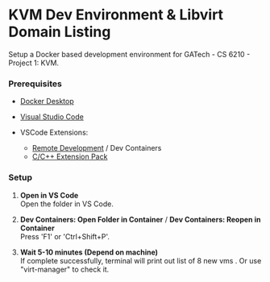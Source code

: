 # KVM Dev Environment & Libvirt Domain Listing

Setup a Docker based development environment for GATech - CS 6210 - Project 1: KVM.

### Prerequisites

- [Docker Desktop](https://www.docker.com/)
- [Visual Studio Code](https://code.visualstudio.com/)  

- VSCode Extensions: 
  - [Remote Development](https://marketplace.visualstudio.com/items?itemName=ms-vscode-remote.vscode-remote-extensionpack) / Dev Containers
  - [C/C++ Extension Pack](https://marketplace.visualstudio.com/items?itemName=ms-vscode.cpptools-extension-pack)

### Setup

1. **Open in VS Code**  
   Open the folder in VS Code.  

2. **Dev Containers: Open Folder in Container** / **Dev Containers: Reopen in Container**  
   Press 'F1' or 'Ctrl+Shift+P'.

3. **Wait 5-10 minutes (Depend on machine)**  
   If complete successfully, terminal will print out list of 8 new vms . Or use "virt-manager" to check it.